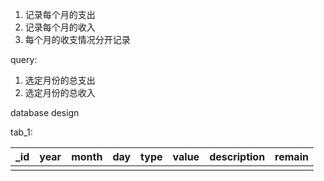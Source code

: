 1. 记录每个月的支出
2. 记录每个月的收入
3. 每个月的收支情况分开记录



query:

1. 选定月份的总支出
2. 选定月份的总收入



database design

tab_1:

| _id  | year | month | day  | type | value | description | remain |
| ---- | ---- | ----- | ---- | ---- | ----- | ----------- | ------ |
|      |      |       |      |      |       |             |        |

